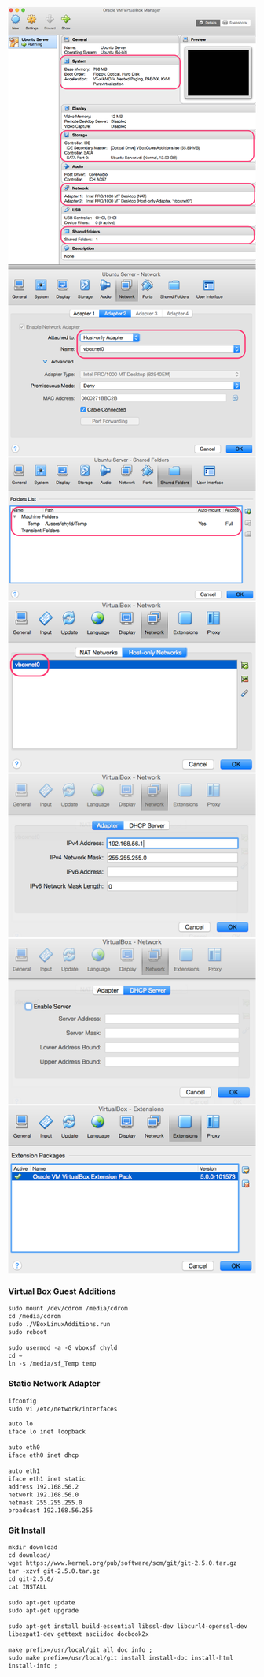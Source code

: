 ![VirtualBox](https://raw.githubusercontent.com/chyld/devops/master/images/vm1.png)
![Network](https://raw.githubusercontent.com/chyld/devops/master/images/vm2.png)
![Shared Folder](https://raw.githubusercontent.com/chyld/devops/master/images/vm3.png)
![Host Adapter](https://raw.githubusercontent.com/chyld/devops/master/images/vm4.png)
![Host Adapter 1](https://raw.githubusercontent.com/chyld/devops/master/images/vm5.png)
![Host Adapter 2](https://raw.githubusercontent.com/chyld/devops/master/images/vm6.png)
![Extensions](https://raw.githubusercontent.com/chyld/devops/master/images/vm7.png)



### Virtual Box Guest Additions

```
sudo mount /dev/cdrom /media/cdrom
cd /media/cdrom
sudo ./VBoxLinuxAdditions.run
sudo reboot

sudo usermod -a -G vboxsf chyld
cd ~
ln -s /media/sf_Temp temp
```  

### Static Network Adapter

```
ifconfig
sudo vi /etc/network/interfaces
```

```
auto lo
iface lo inet loopback

auto eth0
iface eth0 inet dhcp

auto eth1
iface eth1 inet static
address 192.168.56.2
network 192.168.56.0
netmask 255.255.255.0
broadcast 192.168.56.255
```

### Git Install

```
mkdir download
cd download/
wget https://www.kernel.org/pub/software/scm/git/git-2.5.0.tar.gz
tar -xzvf git-2.5.0.tar.gz
cd git-2.5.0/
cat INSTALL

sudo apt-get update
sudo apt-get upgrade

sudo apt-get install build-essential libssl-dev libcurl4-openssl-dev libexpat1-dev gettext asciidoc docbook2x

make prefix=/usr/local/git all doc info ;
sudo make prefix=/usr/local/git install install-doc install-html install-info ;
```
